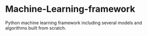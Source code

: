# Machine-Learning-framework
Python machine learning framework including several models and algorithms built from scratch.
